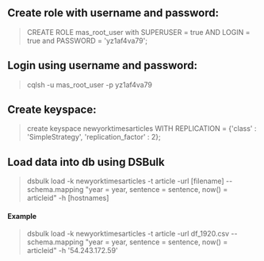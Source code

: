 ## Create role with username and password:
> CREATE ROLE mas_root_user with SUPERUSER = true AND LOGIN = true and PASSWORD = 'yz1af4va79';

## Login using username and password:
> cqlsh -u mas_root_user -p yz1af4va79

## Create keyspace:
> create keyspace newyorktimesarticles WITH REPLICATION = {'class' : 'SimpleStrategy', 'replication_factor' : 2};

## Load data into db using DSBulk
> dsbulk load -k newyorktimesarticles -t article -url [filename] --schema.mapping "year = year, sentence = sentence, now() = articleid" -h [hostnames]
#### Example
> dsbulk load -k newyorktimesarticles -t article -url df_1920.csv --schema.mapping "year = year, sentence = sentence, now() = articleid" -h '54.243.172.59'